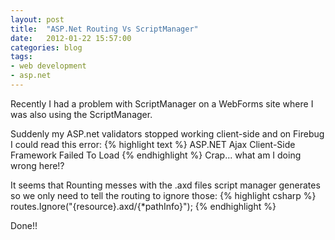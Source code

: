 ```yaml
---
layout: post
title:  "ASP.Net Routing Vs ScriptManager"
date:   2012-01-22 15:57:00
categories: blog
tags:
- web development
- asp.net
---
```

Recently I had a problem with ScriptManager on a WebForms site where I was also using the ScriptManager.

Suddenly my ASP.net validators stopped working client-side and on Firebug I could read this error:
{% highlight text %}
ASP.NET Ajax Client-Side Framework Failed To Load
{% endhighlight %}
Crap... what am I doing wrong here!?

It seems that Rounting messes with the .axd files script manager generates so we only need to tell the routing to ignore those:
{% highlight csharp %}
routes.Ignore("{resource}.axd/{*pathInfo}");
{% endhighlight %}

Done!!